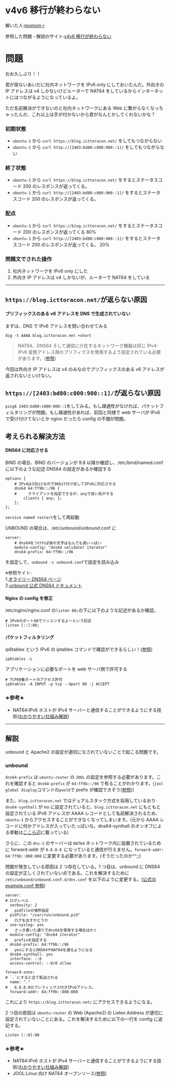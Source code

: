 # v4v6 移行が終わらない
解いた人:[momom-i](https://github.com/momom-i)

参照した問題・解説のサイト:[v4v6 移行が終わらない](https://blog.icttoracon.net/2020/03/01/v4v6%E7%A7%BB%E8%A1%8C%E3%81%8C%E7%B5%82%E3%82%8F%E3%82%89%E3%81%AA%E3%81%84/)

# 問題

おお久しぶり！！

君が居ないあいだに社内ネットワークを IPv6 only にしておいたんだ。外向きの IP アドレスは v4 しかないけどルーターで NAT64 をしているからインターネットにはつながるようになっているよ。

ただ名前解決ができないのと社内ネットワークにある Web に繋がらなくなっちゃったんだ、これ以上は手が付かないから君がなんとかしてくれないかな？

### 初期状態

-   `ubuntu-1` から `curl https://blog.icttoracon.net/` をしてもつながらない
-   `ubuntu-1` から `curl http://[2403:bd80:c000:900::1]/` をしてもつながらない

### 終了状態

-   `ubuntu-1` から `curl https://blog.icttoracon.net/` をするとステータスコード 200 のレスポンスが返ってくる。
-   `ubuntu-1` から `curl http://[2403:bd80:c000:900::1]/` をするとステータスコード 200 のレスポンスが返ってくる。

### 配点

-   `ubuntu-1` から `curl https://blog.icttoracon.net/` をするとステータスコード 200 のレスポンスが返ってくる
    80%
-   `ubuntu-1` から `curl http://[2403:bd80:c000:900::1]/` をするとステータスコード 200 のレスポンスが返ってくる。
    20%

### 問題文でされた操作

1. 社内ネットワークを IPv6 only にした
2. 外向き IP アドレスは v4 しかないが、ルーターで NAT64 をしている

---

## `https://blog.icttoracon.net/`が返らない原因

#### プリフィックスのある v6 アドレスを DNS で生成されていない

まずは、DNS で IPv6 アドレスを問い合わせてみる

```shell=
dig -t AAAA blog.icttoracon.net +short
```

> NAT64、DNS64 そして通信に介在するネットワーク機器は同じ IPv4-IPv6 変換アドレス用のプリフィクスを使用するよう設定されている必要があります。([参照](https://www.nic.ad.jp/ja/newsletter/No64/0800.html))

今回は外向き IP アドレスは v4 のみなのでプリフィックスのある v6 アドレスが返されないといけない。

## `https://[2403:bd80:c000:900::1]/`が返らない原因

`ping6 2403:bd80:c000:900::1`をしてみる。もし疎通性がなければ、パケットフィルタリングが問題。もし疎通性があれば、前回と同様で web サーバが IPv6 で受け付けてないとか nginx だったら config の不備が問題。

## 考えられる解決方法

#### DNS64 に対応させる

BIND の場合、BIND のバージョンが 9.8 以降か確認し、/etc/bind/named.conf に以下のような記述 DNS64 の設定があるか確認する

```yaml=
options {
    # IPv4は32bitなので96bit付け足してIPv6に対応させる
    dns64 64:ff9b::/96 {
    #     クライアントを指定できるが、anyで良い気がする
        clients { any; };
    };
};
```

`service named restart`をして再起動

UNBOUND の場合は、/etc/unbound/unbound.conf に

```yaml=
server:
    # dns64をつければ後の文字はなんでも良いっぽい
    module-config: "dns64 validator iterator"
    dns64-prefix: 64:ff9b::/96
```

を設定して、`unbound -c unbound.conf`で設定を読み込み

※参照サイト: <br>1.[オライリー DNS64 ページ](https://www.oreilly.com/library/view/dns-and-bind/9781449308025/ch04.html)<br>2.[unbound 公式 DNS64 ドキュメント](https://github.com/NLnetLabs/unbound/blob/master/doc/README.DNS64)

#### Nginx の config を修正

/etc/nginx/nginx.conf の`listen 80;`の下に以下のような記述があるか確認。

```yaml=
# IPv6のポート80でリッスンするよ〜という記述
listen [::]:80;
```

#### パケットフィルタリング

ip6tables という IPv6 の iptables コマンドで確認ができるらしい！([参照](https://linux.die.net/man/8/ip6tables))

```shell=
ip6tables -L
```

アプリケーションに必要なポートを web サーバ側で許可する

```shell=
# TCP80番ポートのアクセス許可
ip6tables -A INPUT -p tcp --dport 80 -j ACCEPT
```

### ※参考※

-   NAT64:IPv6 ホストが IPv4 サーバーと通信することができるようにする技術([わかりやすい仕組み解説](https://www.nic.ad.jp/ja/newsletter/No64/0800.html))

---

## 解説

unbound と Apache2 の設定が適切になされていないことで起こる問題です。

### unbound

`dns64-prefix` は `ubuntu-router` の `JOOL` の設定を参照する必要があります。これを確認すると `dns64-prefix` が `64:ff9b::/96` で有ることがわかります。(`jool global display`コマンドの`pool6`で prefix が確認できそう([参照](https://www.jool.mx/en/usr-flags-global.html)))

また、`blog.icttoracon.net` ではデュアルスタック方式を採用しているおり `dns64-synthall` が no に設定されていると、`blog.icttoracon.net` にもともと設定されている IPv6 アドレスが AAAA レコードとして名前解決されるため、 `ubuntu-1` からアクセスすることができなくなってしまいます。(元から AAAA レコードに何かアドレスが入っていたっぽいな。dns64-synthall のオンオフによる挙動は[ここら辺](https://blog.nic.ad.jp/2016/794/)に載っている)

さらに、この `dns-1` のサーバーは `NAT64` ネットワーク内に設置されているために forward-addr が `8.8.8.8 `になっていると通信が行えません。`forward-addr: 64:ff9b::808:808` に変更する必要があります。(そうだったのか^^;;)

問題が発生している原因は 2 つ存在している。1 つ目は、unbound に DNS64 の設定が正しくされていない点である。これを解決するために `/etc/unbound/unbound.conf.d/dns.conf` を以下のように変更する。([公式の example.conf 参照](https://github.com/fastly/unbound/blob/master/doc/example.conf.in))

```yaml=
server:
# ログレベル
  verbosity: 2
#   pidfileの場所指定
  pidfile: "/var/run/unbound.pid"
#   ログを出すかどうか
  use-syslog: yes
#   さっき書いた通りでdns64を使用する場合はかく
  module-config: "dns64 iterator"
#   prefixを指定する
  dns64-prefix: 64:ff9b::/96
#   yesにするとDNS64やNAT64を通るようになる
  dns64-synthall: yes
  interface: ::0
  access-control: ::0/0 allow

forward-zone:
# `.`にすると全て転送される
  name: "."
#   8.8.8.8のプレフィックス付きIPv6アドレス。
  forward-addr: 64:ff9b::808:808
```

これにより `https://blog.icttoracon.net/` にアクセスできるようになる。

2 つ目の原因は `ubuntu-router` の Web (Apache2) の Listen Address が適切に設定されていないことにある。これを解決するために以下の一行を config に追記する。

```yaml=
Listen [::0]:80
```

### ※参考※

-   NAT64:IPv6 ホストが IPv4 サーバーと通信することができるようにする技術([わかりやすい仕組み解説](https://www.nic.ad.jp/ja/newsletter/No64/0800.html))
-   JOOL:Linux 向け NAT64 オープンソース([参照](https://www.jool.mx/en/))

